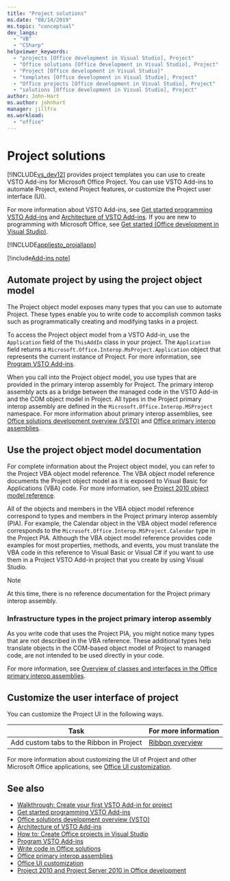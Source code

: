 ```yaml
---
title: "Project solutions"
ms.date: "08/14/2019"
ms.topic: "conceptual"
dev_langs:
  - "VB"
  - "CSharp"
helpviewer_keywords:
  - "projects [Office development in Visual Studio], Project"
  - "Office solutions [Office development in Visual Studio], Project"
  - "Project [Office development in Visual Studio]"
  - "templates [Office development in Visual Studio], Project"
  - "Office projects [Office development in Visual Studio], Project"
  - "solutions [Office development in Visual Studio], Project"
author: John-Hart
ms.author: johnhart
manager: jillfra
ms.workload:
  - "office"
---
```

# Project solutions
  [!INCLUDE[vs_dev12](../vsto/includes/vs-dev12-md.md)] provides project templates you can use to create VSTO Add-ins for Microsoft Office Project. You can use VSTO Add-ins to automate Project, extend Project features, or customize the Project user interface (UI).

 For more information about VSTO Add-ins, see [Get started programming VSTO Add-ins](../vsto/getting-started-programming-vsto-add-ins.md) and [Architecture of VSTO Add-ins](../vsto/architecture-of-vsto-add-ins.md). If you are new to programming with Microsoft Office, see [Get started &#40;Office development in Visual Studio&#41;](../vsto/getting-started-office-development-in-visual-studio.md).

 [!INCLUDE[appliesto_projallapp](../vsto/includes/appliesto-projallapp-md.md)]

[!include[Add-ins note](../includes/addinsnote.md)]

## Automate project by using the project object model
 The Project object model exposes many types that you can use to automate Project. These types enable you to write code to accomplish common tasks such as programmatically creating and modifying tasks in a project.

 To access the Project object model from a VSTO Add-in, use the `Application` field of the `ThisAddIn` class in your project. The `Application` field returns a `Microsoft.Office.Interop.MsProject.Application` object that represents the current instance of Project. For more information, see [Program VSTO Add-ins](../vsto/programming-vsto-add-ins.md).

 When you call into the Project object model, you use types that are provided in the primary interop assembly for Project. The primary interop assembly acts as a bridge between the managed code in the VSTO Add-in and the COM object model in Project. All types in the Project primary interop assembly are defined in the `Microsoft.Office.Interop.MSProject` namespace. For more information about primary interop assemblies, see [Office solutions development overview &#40;VSTO&#41;](../vsto/office-solutions-development-overview-vsto.md) and [Office primary interop assemblies](../vsto/office-primary-interop-assemblies.md).

## Use the project object model documentation
 For complete information about the Project object model, you can refer to the Project VBA object model reference. The VBA object model reference documents the Project object model as it is exposed to Visual Basic for Applications (VBA) code. For more information, see [Project 2010 object model reference](http://go.microsoft.com/fwlink/?LinkId=199771).

 All of the objects and members in the VBA object model reference correspond to types and members in the Project primary interop assembly (PIA). For example, the Calendar object in the VBA object model reference corresponds to the `Microsoft.Office.Interop.MSProject.Calendar` type in the Project PIA. Although the VBA object model reference provides code examples for most properties, methods, and events, you must translate the VBA code in this reference to Visual Basic or Visual C# if you want to use them in a Project VSTO Add-in project that you create by using Visual Studio.

> [!NOTE]
> At this time, there is no reference documentation for the Project primary interop assembly.

### Infrastructure types in the project primary interop assembly
 As you write code that uses the Project PIA, you might notice many types that are not described in the VBA reference. These additional types help translate objects in the COM-based object model of Project to managed code, are not intended to be used directly in your code.

 For more information, see [Overview of classes and interfaces in the Office primary interop assemblies](http://go.microsoft.com/fwlink/?LinkId=189592).

## Customize the user interface of project
 You can customize the Project UI in the following ways.

|Task|For more information|
|----------|--------------------------|
|Add custom tabs to the Ribbon in Project|[Ribbon overview](../vsto/ribbon-overview.md)|

 For more information about customizing the UI of Project and other Microsoft Office applications, see [Office UI customization](../vsto/office-ui-customization.md).

## See also
- [Walkthrough: Create your first VSTO Add-in for project](../vsto/walkthrough-creating-your-first-vsto-add-in-for-project.md)
- [Get started programming VSTO Add-ins](../vsto/getting-started-programming-vsto-add-ins.md)
- [Office solutions development overview &#40;VSTO&#41;](../vsto/office-solutions-development-overview-vsto.md)
- [Architecture of VSTO Add-ins](../vsto/architecture-of-vsto-add-ins.md)
- [How to: Create Office projects in Visual Studio](../vsto/how-to-create-office-projects-in-visual-studio.md)
- [Program VSTO Add-ins](../vsto/programming-vsto-add-ins.md)
- [Write code in Office solutions](../vsto/writing-code-in-office-solutions.md)
- [Office primary interop assemblies](../vsto/office-primary-interop-assemblies.md)
- [Office UI customization](../vsto/office-ui-customization.md)
- [Project 2010 and Project Server 2010 in Office development](http://go.microsoft.com/fwlink/?LinkId=199016)
